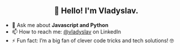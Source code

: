 <h2 align="center">👋 Hello! I'm Vladyslav.</h2>


- 💬 Ask me about **Javascript and Python**
- 📫 How to reach me: [@vladyslav](https://www.linkedin.com/in/dubovyi) on LinkedIn
- ⚡ Fun fact: I’m a big fan of clever code tricks and tech solutions! 🤓
